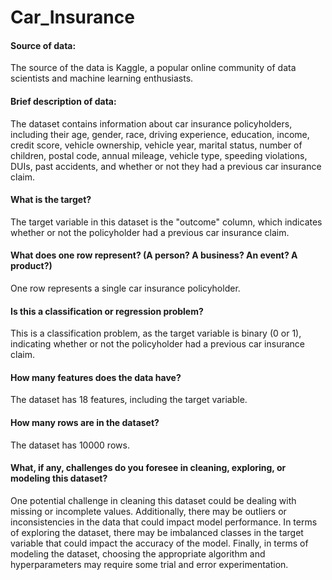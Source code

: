 # Car_Insurance

#### Source of data:
The source of the data is Kaggle, a popular online community of data scientists and machine learning enthusiasts.

#### Brief description of data:
The dataset contains information about car insurance policyholders, including their age, gender, race, driving experience, education, income, credit score, vehicle ownership, vehicle year, marital status, number of children, postal code, annual mileage, vehicle type, speeding violations, DUIs, past accidents, and whether or not they had a previous car insurance claim.

#### What is the target?
The target variable in this dataset is the "outcome" column, which indicates whether or not the policyholder had a previous car insurance claim.

#### What does one row represent? (A person? A business? An event? A product?)
One row represents a single car insurance policyholder.

#### Is this a classification or regression problem?
This is a classification problem, as the target variable is binary (0 or 1), indicating whether or not the policyholder had a previous car insurance claim.

#### How many features does the data have?
The dataset has 18 features, including the target variable.

#### How many rows are in the dataset?
The dataset has 10000 rows.

#### What, if any, challenges do you foresee in cleaning, exploring, or modeling this dataset?
One potential challenge in cleaning this dataset could be dealing with missing or incomplete values. Additionally, there may be outliers or inconsistencies in the data that could impact model performance. In terms of exploring the dataset, there may be imbalanced classes in the target variable that could impact the accuracy of the model. Finally, in terms of modeling the dataset, choosing the appropriate algorithm and hyperparameters may require some trial and error experimentation.
